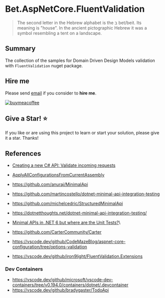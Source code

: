 # Bet.AspNetCore.FluentValidation

> The second letter in the Hebrew alphabet is the ב bet/beit. Its meaning is "house". In the ancient pictographic Hebrew it was a symbol resembling a tent on a landscape.
## Summary

The collection of the samples for Domain Driven Design Models validation with `FluentValidation` nuget package.


## Hire me

Please send [email](mailto:kingdavidconsulting@gmail.com) if you consider to **hire me**.

[![buymeacoffee](https://www.buymeacoffee.com/assets/img/custom_images/orange_img.png)](https://www.buymeacoffee.com/vyve0og)

## Give a Star! :star:

If you like or are using this project to learn or start your solution, please give it a star. Thanks!

## References

- [Creating a new C# API: Validate incoming requests](https://timdeschryver.dev/blog/creating-a-new-csharp-api-validate-incoming-requests)
- [ApplyAllConfigurationsFromCurrentAssembly](https://github.com/ardalis/EFCore.Extensions/blob/master/src/Ardalis.EFCore.Extensions/ModelBuilderExtensions.cs)


- https://github.com/anuraj/MinimalApi

- https://github.com/martincostello/dotnet-minimal-api-integration-testing
- https://github.com/michelcedric/StructuredMinimalApi

- https://dotnetthoughts.net/dotnet-minimal-api-integration-testing/
- [Minimal APIs in .NET 6 but where are the Unit Tests?](https://www.hanselman.com/blog/minimal-apis-in-net-6-but-where-are-the-unit-tests)\
- https://github.com/CarterCommunity/Carter
- https://vscode.dev/github/CodeMazeBlog/aspnet-core-configuration/tree/options-validation
- https://vscode.dev/github/iron9light/FluentValidation.Extensions


### Dev Containers

- https://vscode.dev/github/microsoft/vscode-dev-containers/tree/v0.194.0/containers/dotnet/.devcontainer
- https://vscode.dev/github/bradygaster/TodoApi